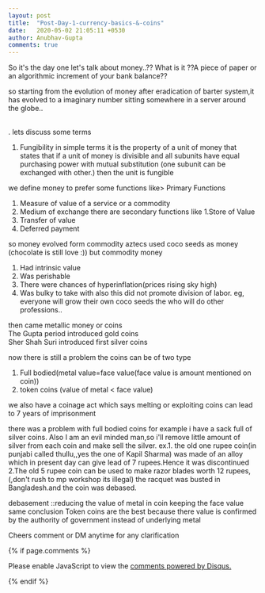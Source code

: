 ```yaml
---
layout: post
title:  "Post-Day-1-currency-basics-&-coins"
date:   2020-05-02 21:05:11 +0530
author: Anubhav-Gupta
comments: true
---
```

<style>
    header{
      
     background-color: rgba(249, 241 ,241 , 0.7);
         font-weight: bolder;
         font-size: larger;
         font-family: fantasy;
        }
    
      body{
        background-image: url("https://i.postimg.cc/DzrGXK0w/bharath-g-s-a-LGi-PJ4-XRO4-unsplash.jpg");
      }
      </style>

So it's the day one
let's talk about money..?? What is it ??A piece of paper or an algorithmic increment of your bank balance??

so starting from the evolution of money after eradication of barter system,it has evolved to a imaginary number sitting somewhere in a server around the globe..

<br/>.
lets discuss some terms
1. Fungibility in simple terms it is the property of a unit of money that states that if a unit of money is divisible and all subunits have equal purchasing power with mutual substitution (one subunit can be exchanged with other.) then the unit is fungible

we define money to prefer some functions like>
Primary Functions
1. Measure of value of a service or a commodity
2. Medium of exchange
there are secondary functions like
1.Store of Value
2. Transfer of value
3. Deferred payment

so money evolved form commodity
aztecs used coco seeds as money (chocolate is still love :))
but commodity money 
1. Had intrinsic value
2. Was perishable
3. There were chances of hyperinflation(prices rising sky high)
4. Was bulky to take with
also this did not promote division of labor. eg, everyone will grow their own coco seeds the who will do other professions..

then came metallic money or coins<br/>
The Gupta period introduced gold coins<br/>
Sher Shah Suri introduced first silver coins<br/>

now there is still a problem
the coins can be of two type

1. Full bodied(metal value=face value(face value is amount mentioned on coin))
2. token coins (value of metal < face value)

we also have a coinage act which says melting or exploiting coins can lead to 7 years of
imprisonment<br/>

there was a problem with full bodied coins
for example i have a sack full of silver coins. Also I am an evil minded man,so i'll remove little amount of silver from each coin and make sell the silver.
ex.1. the old one rupee coin(in punjabi called thullu,,yes the one of Kapil Sharma) was made of an alloy which in present day can give lead of 7 rupees.Hence it was discontinued
2.The old 5 rupee coin can be used to make razor blades worth 12 rupees,(,don't rush to mp workshop its illegal) the racquet was busted in Bangladesh.and the coin was debased.

debasement ::reducing the value of metal in coin keeping the face value same
conclusion Token coins are the best because there value is confirmed by the authority of government instead of underlying metal


Cheers
comment or DM anytime for any clarification


{% if page.comments %}

<div id="disqus_thread"></div>
<script>
(function() { // DON'T EDIT BELOW THIS LINE
var d = document, s = d.createElement('script');
s.src = 'https://https-gupta-anubhav12-github-io-fortheloveofnifty.disqus.com/embed.js';
s.setAttribute('data-timestamp', +new Date());
(d.head || d.body).appendChild(s);
})();
</script>
<noscript>Please enable JavaScript to view the <a href="https://disqus.com/?ref_noscript">comments powered by Disqus.</a></noscript>

{% endif %}